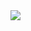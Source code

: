 <img src="https://github.com/animationbro/PPSELL02/blob/main/Screenshot%202023-04-06%20130941.png">
